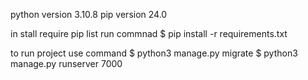 python version 3.10.8
pip version 24.0

in stall require pip list run commnad
$ pip install -r  requirements.txt

to run project use command
$ python3 manage.py migrate
$ python3 manage.py runserver 7000